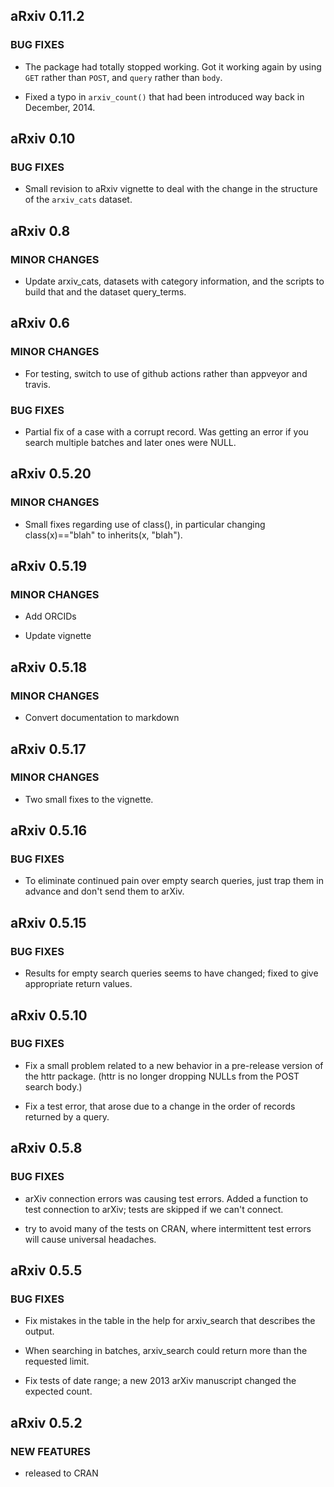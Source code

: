 aRxiv 0.11.2
------------

### BUG FIXES

* The package had totally stopped working. Got it working again by
  using `GET` rather than `POST`, and `query` rather than `body`.

* Fixed a typo in `arxiv_count()` that had been introduced way back in
  December, 2014.


aRxiv 0.10
----------

### BUG FIXES

* Small revision to aRxiv vignette to deal with the change in the
  structure of the `arxiv_cats` dataset.


aRxiv 0.8
---------

### MINOR CHANGES

* Update arxiv_cats, datasets with category information, and the scripts to
  build that and the dataset query_terms.


aRxiv 0.6
---------

### MINOR CHANGES

* For testing, switch to use of github actions rather than appveyor
  and travis.

### BUG FIXES

* Partial fix of a case with a corrupt record. Was getting an error if
  you search multiple batches and later ones were NULL.


aRxiv 0.5.20
------------

### MINOR CHANGES

* Small fixes regarding use of class(), in particular changing
  class(x)=="blah" to inherits(x, "blah").


aRxiv 0.5.19
------------

### MINOR CHANGES

* Add ORCIDs

* Update vignette


aRxiv 0.5.18
------------

### MINOR CHANGES

* Convert documentation to markdown


aRxiv 0.5.17
------------

### MINOR CHANGES

* Two small fixes to the vignette.


aRxiv 0.5.16
------------

### BUG FIXES

* To eliminate continued pain over empty search queries, just trap
  them in advance and don't send them to arXiv.


aRxiv 0.5.15
------------

### BUG FIXES

* Results for empty search queries seems to have changed; fixed to
  give appropriate return values.


aRxiv 0.5.10
------------

### BUG FIXES

* Fix a small problem related to a new behavior in a pre-release
  version of the httr package. (httr is no longer dropping NULLs from
  the POST search body.)

* Fix a test error, that arose due to a change in the order of records
  returned by a query.


aRxiv 0.5.8
------------

### BUG FIXES

* arXiv connection errors was causing test errors. Added a function to
  test connection to arXiv; tests are skipped if we can't connect.

* try to avoid many of the tests on CRAN, where intermittent test
  errors will cause universal headaches.


aRxiv 0.5.5
------------

### BUG FIXES

* Fix mistakes in the table in the help for arxiv_search that
  describes the output.

* When searching in batches, arxiv_search could return more than the
  requested limit.

* Fix tests of date range; a new 2013 arXiv manuscript changed the
  expected count.


aRxiv 0.5.2
------------

### NEW FEATURES

* released to CRAN
